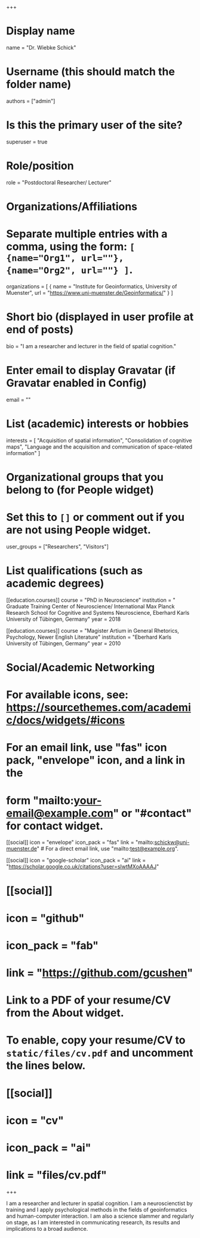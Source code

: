 +++
# Display name
name = "Dr. Wiebke Schick"

# Username (this should match the folder name)
authors = ["admin"]

# Is this the primary user of the site?
superuser = true

# Role/position
role = "Postdoctoral Researcher/ Lecturer"

# Organizations/Affiliations
#   Separate multiple entries with a comma, using the form: `[ {name="Org1", url=""}, {name="Org2", url=""} ]`.
organizations = [ { name = "Institute for Geoinformatics, University of Muenster", url = "https://www.uni-muenster.de/Geoinformatics/" } ]

# Short bio (displayed in user profile at end of posts)
bio = "I am a researcher and lecturer in the field of spatial cognition."

# Enter email to display Gravatar (if Gravatar enabled in Config)
email = ""

# List (academic) interests or hobbies
interests = [
  "Acquisition of spatial information",
  "Consolidation of cognitive maps",
  "Language and the acquisition and communication of space-related information"
]

# Organizational groups that you belong to (for People widget)
#   Set this to `[]` or comment out if you are not using People widget.
user_groups = ["Researchers", "Visitors"]

# List qualifications (such as academic degrees)
[[education.courses]]
  course = "PhD in Neuroscience"
  institution = " Graduate Training Center of Neuroscience/ International Max Planck Research School for Cognitive and Systems Neuroscience, Eberhard Karls University of Tübingen, Germany"
  year = 2018

[[education.courses]]
  course = "Magister Artium in General Rhetorics, Psychology, Newer English Literature"
  institution = "Eberhard Karls University of Tübingen, Germany"
  year = 2010


# Social/Academic Networking
# For available icons, see: https://sourcethemes.com/academic/docs/widgets/#icons
#   For an email link, use "fas" icon pack, "envelope" icon, and a link in the
#   form "mailto:your-email@example.com" or "#contact" for contact widget.

[[social]]
  icon = "envelope"
  icon_pack = "fas"
  link = "mailto:schickw@uni-muenster.de"  # For a direct email link, use "mailto:test@example.org".
  

[[social]]
  icon = "google-scholar"
  icon_pack = "ai"
  link = "https://scholar.google.co.uk/citations?user=sIwtMXoAAAAJ"

# [[social]]
# icon = "github"
# icon_pack = "fab"
# link = "https://github.com/gcushen"

# Link to a PDF of your resume/CV from the About widget.
# To enable, copy your resume/CV to `static/files/cv.pdf` and uncomment the lines below.
# [[social]]
#   icon = "cv"
#   icon_pack = "ai"
#   link = "files/cv.pdf"

+++

I am a researcher and lecturer in spatial cognition. I am a neuroscienctist by training and I apply psychological methods in the fields of geoinformatics and human-computer interaction. 
I am also a science slammer and regularly on stage, as I am interested in communicating research, its results and implications to a broad audience. 
